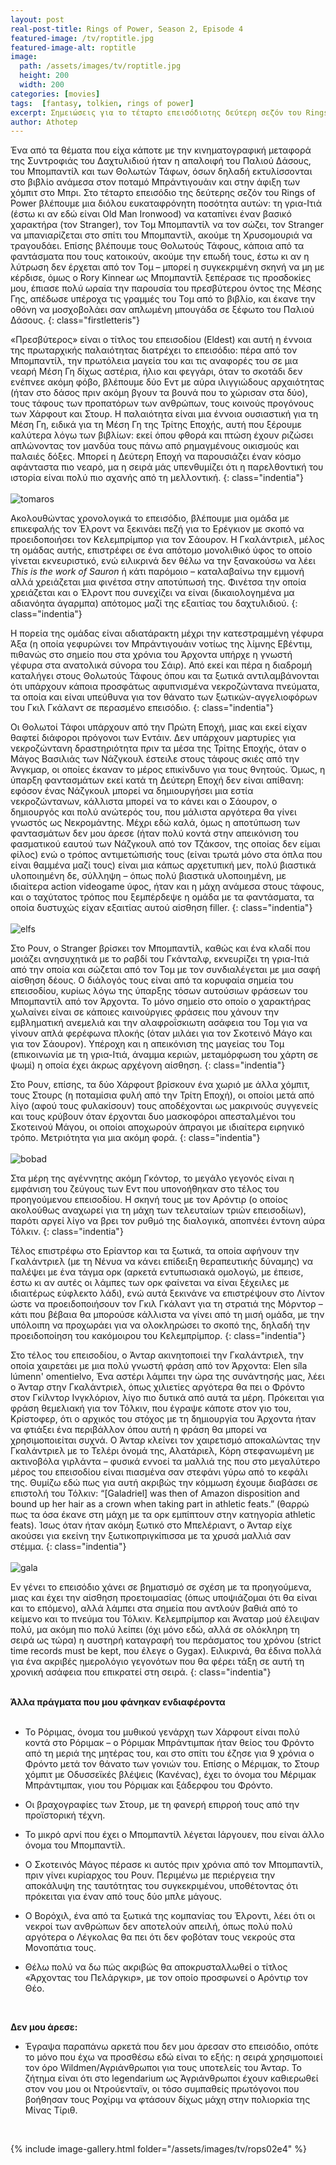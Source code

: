 ```yaml
---
layout: post
real-post-title: Rings of Power, Season 2, Episode 4
featured-image: /tv/roptitle.jpg
featured-image-alt: roptitle
image:
  path: /assets/images/tv/roptitle.jpg
  height: 200
  width: 200
categories: [movies]
tags:  [fantasy, tolkien, rings of power]
excerpt: Σημειώσεις για το τέταρτο επεισόδιοτης δεύτερη σεζόν του Rings of Power
author: Athotep
---
```


Ένα από τα θέματα που είχα κάποτε με την κινηματογραφική μεταφορά της Συντροφιάς του Δαχτυλιδιού ήταν η απαλοιφή του Παλιού Δάσους, του Μπομπαντίλ και των Θολωτών Τάφων, όσων δηλαδή εκτυλίσσονται στο βιβλίο ανάμεσα στον ποταμό Μπράντιγουάιν και στην άφιξη των χόμπιτ στο Μπρι. Στο τέταρτο επεισόδιο της δεύτερης σεζόν του Rings of Power βλέπουμε μια διόλου ευκαταφρόνητη ποσότητα αυτών: τη γρια-Ιτιά (έστω κι αν εδώ είναι Old Man Ironwood) να καταπίνει έναν βασικό χαρακτήρα (τον Stranger), τον Τομ Μπομπαντίλ να τον σώζει, τον Stranger να μπανιαρίζεται στο σπίτι του Μπομπαντίλ, ακούμε τη Χρυσομουριά να τραγουδάει. Επίσης βλέπουμε τους Θολωτούς Τάφους, κάποια από τα φαντάσματα που τους κατοικούν, ακούμε την επωδή τους, έστω κι αν η λύτρωση δεν έρχεται από τον Τομ – μπορεί η συγκεκριμένη σκηνή να μη με κέρδισε, όμως ο Rory Kinnear ως Μπομπαντίλ ξεπέρασε τις προσδοκίες μου, έπιασε πολύ ωραία την παρουσία του πρεσβύτερου όντος της Μέσης Γης, απέδωσε υπέροχα τις γραμμές του Τομ από το βιβλίο, και έκανε την οθόνη να μοσχοβολάει σαν απλωμένη μπουγάδα σε ξέφωτο του Παλιού Δάσους.
{: class="firstletteris"}

«Πρεσβύτερος» είναι ο τίτλος του επεισοδίου (Eldest) και αυτή η έννοια της πρωταρχικής παλαιότητας διατρέχει το επεισόδιο: πέρα από τον Μπομπαντίλ, την πρωτόλεια μαγεία του και τις αναφορές του σε μια νεαρή Μέση Γη δίχως αστέρια, ήλιο και φεγγάρι, όταν το σκοτάδι δεν ενέπνεε ακόμη φόβο, βλέπουμε δύο Εντ με αύρα ιλιγγιώδους αρχαιότητας (ήταν στο δάσος πριν ακόμη βγουν τα βουνά που το χώρισαν στα δύο), τους τάφους των προπατόρων των ανθρώπων, τους κοινούς προγόνους των Χάρφουτ και Στουρ. Η παλαιότητα είναι μια έννοια ουσιαστική για τη Μέση Γη, ειδικά για τη Μέση Γη της Τρίτης Εποχής, αυτή που ξέρουμε καλύτερα λόγω των βιβλίων: εκεί όπου φθορά και πτώση έχουν ριζώσει απλώνοντας τον μανδύα τους πάνω από ρημαγμένους οικισμούς και παλαιές δόξες. Μπορεί η Δεύτερη Εποχή να παρουσιάζει έναν κόσμο αφάνταστα πιο νεαρό, μα η σειρά μάς υπενθυμίζει ότι η παρελθοντική του ιστορία είναι πολύ πιο αχανής από τη μελλοντική.
{: class="indentia"}  
<br>
![tomaros](/assets/images/tv/rops02e4/7.jpg) 
<br>

Ακολουθώντας χρονολογικά το επεισόδιο, βλέπουμε μια ομάδα με επικεφαλής τον Έλροντ να ξεκινάει πεζή για το Ερέγκιον με σκοπό να προειδοποιήσει τον Κελεμπρίμπορ για τον Σάουρον. Η Γκαλάντριελ, μέλος τη ομάδας αυτής, επιστρέφει σε ένα απότομο μονολιθικό ύφος το οποίο γίνεται εκνευριστικό, ενώ ειλικρινά δεν θέλω να την ξανακούσω να λέει *This is the work of Sauron* ή κάτι παρόμοιο – καταλαβαίνω την εμμονή αλλά χρειάζεται μια φινέτσα στην αποτύπωσή της. Φινέτσα την οποία χρειάζεται και ο Έλροντ που συνεχίζει να είναι (δικαιολογημένα μα αδιανόητα άγαρμπα) απότομος μαζί της εξαιτίας του δαχτυλιδιού.
{: class="indentia"}  

Η πορεία της ομάδας είναι αδιατάρακτη μέχρι την κατεστραμμένη γέφυρα Άξα (η οποία γεφυρώνει τον Μπράντιγουάιν νοτίως της λίμνης Εβέντιμ, πιθανώς στο σημείο που στα χρόνια του Άρχοντα υπήρχε η γνωστή γέφυρα στα ανατολικά σύνορα του Σάιρ). Από εκεί και πέρα η διαδρομή καταλήγει στους Θολωτούς Τάφους όπου και τα ξωτικά αντιλαμβάνονται ότι υπάρχουν κάποια προσφάτως αφυπνισμένα νεκροζώντανα πνεύματα, τα οποία και είναι υπεύθυνα για τον θάνατο των ξωτικών-αγγελιοφόρων του Γκιλ Γκάλαντ σε περασμένο επεισόδιο.
{: class="indentia"}  

Οι Θολωτοί Τάφοι υπάρχουν από την Πρώτη Εποχή, μιας και εκεί είχαν θαφτεί διάφοροι πρόγονοι των Εντάιν. Δεν υπάρχουν μαρτυρίες για νεκροζώντανη δραστηριότητα πριν τα μέσα της Τρίτης Εποχής, όταν ο Μάγος Βασιλιάς των Νάζγκουλ έστειλε στους τάφους σκιές από την Άνγκμαρ, οι οποίες έκαναν το μέρος επικίνδυνο για τους θνητούς. Όμως, η ύπαρξη φαντασμάτων εκεί κατά τη Δεύτερη Εποχή δεν είναι απίθανη: εφόσον ένας Νάζγκουλ μπορεί να δημιουργήσει μια εστία νεκροζώντανων, κάλλιστα μπορεί να το κάνει και ο Σάουρον, ο δημιουργός και πολύ ανώτερός του, που μάλιστα αργότερα θα γίνει γνωστός ως Νεκρομάντης. Μέχρι εδώ καλά, όμως η αποτύπωση των φαντασμάτων δεν μου άρεσε (ήταν πολύ κοντά στην απεικόνιση του φασματικού εαυτού των Νάζγκουλ από τον Τζάκσον, της οποίας δεν είμαι φίλος) ενώ ο τρόπος αντιμετώπισής τους (είναι τρωτά μόνο στα όπλα που είναι θαμμένα μαζί τους) είναι μια κάπως αρχετυπική μεν, πολύ βιαστικά υλοποιημένη δε, σύλληψη – όπως πολύ βιαστικά υλοποιημένη, με ιδιαίτερα action videogame ύφος, ήταν και η μάχη ανάμεσα στους τάφους, και ο ταχύτατος τρόπος που ξεμπέρδεψε η ομάδα με τα φαντάσματα, τα οποία δυστυχώς είχαν εξαιτίας αυτού αίσθηση filler.
{: class="indentia"}  
<br>
![elfs](/assets/images/tv/rops02e4/2.jpg) 
<br>

Στο Ρουν, ο Stranger βρίσκει τον Μπομπαντίλ, καθώς και ένα κλαδί που μοιάζει ανησυχητικά με το ραβδί του Γκάνταλφ, εκνευρίζει τη γρια-Ιτιά από την οποία και σώζεται από τον Τομ με τον συνδιαλέγεται με μια σαφή αίσθηση δέους. Ο διάλογός τους είναι από τα κορυφαία σημεία του επεισοδίου, κυρίως λόγω της ύπαρξης τόσων αυτούσιων φράσεων του Μπομπαντίλ από τον Άρχοντα. Το μόνο σημείο στο οποίο ο χαρακτήρας χωλαίνει είναι σε κάποιες καινούργιες φράσεις που χάνουν την εμβληματική ανεμελιά και την αλαφροΐσκιωτη ασάφεια του Τομ για να γίνουν απλά φερέφωνα πλοκής (όταν μιλάει για τον Σκοτεινό Μάγο και για τον Σάουρον). Υπέροχη και η απεικόνιση της μαγείας του Τομ (επικοινωνία με τη γρια-Ιτιά, άναμμα κεριών, μεταμόρφωση του χάρτη σε ψωμί) η οποία έχει άκρως αρχέγονη αίσθηση.
{: class="indentia"}  

Στο Ρουν, επίσης, τα δύο Χάρφουτ βρίσκουν ένα χωριό με άλλα χόμπιτ, τους Στουρς (η ποταμίσια φυλή από την Τρίτη Εποχή), οι οποίοι μετά από λίγο (αφού τους φυλακίσουν) τους αποδέχονται ως μακρινούς συγγενείς και τους κρύβουν όταν έρχονται δυο μασκοφόροι απεσταλμένοι του Σκοτεινού Μάγου, οι οποίοι αποχωρούν άπραγοι με ιδιαίτερα ειρηνικό τρόπο.  Μετριότητα για μια ακόμη φορά.
{: class="indentia"}  
<br>
![bobad](/assets/images/tv/rops02e4/4.jpg) 
<br>

Στα μέρη της αγέννητης ακόμη Γκόντορ, το μεγάλο γεγονός είναι η εμφάνιση του ζεύγους των Εντ που υπονοήθηκαν στο τέλος του προηγούμενου επεισοδίου. Η σκηνή τους με τον Αρόντιρ (ο οποίος ακολούθως αναχωρεί για τη μάχη των τελευταίων τριών επεισοδίων), παρότι αργεί λίγο να βρει τον ρυθμό της διαλογικά, αποπνέει έντονη αύρα Τόλκιν.
{: class="indentia"}  

Τέλος επιστρέφω στο Ερίαντορ και τα ξωτικά, τα οποία αφήνουν την Γκαλάντριελ (με τη Νένυα να κάνει επίδειξη θεραπευτικής δύναμης) να παλέψει με ένα τάγμα ορκ (αρκετά εντυπωσιακά ομολογώ, με έπεισε, έστω κι αν αυτές οι λάμπες των ορκ φαίνεται να είναι ξέχειλες με ιδιαιτέρως εύφλεκτο λάδι), ενώ αυτά ξεκινάνε να επιστρέψουν στο Λίντον ώστε να προειδοποιήσουν τον Γκιλ Γκάλαντ για τη στρατιά της Μόρντορ – κάτι που βέβαια θα μπορούσε κάλλιστα να γίνει από τη μισή ομάδα, με την υπόλοιπη να προχωράει για να ολοκληρώσει το σκοπό της, δηλαδή την προειδοποίηση του κακόμοιρου του Κελεμπρίμπορ.
{: class="indentia"}  

Στο τέλος του επεισοδίου, ο Άνταρ ακινητοποιεί την Γκαλάντριελ, την οποία χαιρετάει με μια πολύ γνωστή φράση από τον Άρχοντα: Elen síla lúmenn' omentielvo, Ένα αστέρι λάμπει την ώρα της συνάντησής μας, λέει ο Άνταρ στην Γκαλάντριελ, όπως χιλιετίες αργότερα θα πει ο Φρόντο στον Γκίλντορ Ινγκλόριον, λίγο πιο δυτικά από αυτά τα μέρη. Πρόκειται για φράση θεμελιακή για τον Τόλκιν, που έγραψε κάποτε στον γιο του, Κρίστοφερ, ότι ο αρχικός του στόχος με τη δημιουργία του Άρχοντα ήταν να φτιάξει ένα περιβάλλον όπου αυτή η φράση θα μπορεί να χρησιμοποιείται συχνά. Ο Άνταρ κλείνει τον χαιρετισμό αποκαλώντας την Γκαλάντριελ με το Τελέρι όνομά της, Αλατάριελ, Κόρη στεφανωμένη με ακτινοβόλα γιρλάντα – φυσικά εννοεί τα μαλλιά της που στο μεγαλύτερο μέρος του επεισοδίου είναι πιασμένα σαν στεφάνι γύρω από το κεφάλι της. Θυμίζω εδώ πως για αυτή ακριβώς την κόμμωση έχουμε διαβάσει σε επιστολή του Τόλκιν: “[Galadriel] was then of Amazon disposition and bound up her hair as a crown when taking part in athletic feats.” (θαρρώ πως τα όσα έκανε στη μάχη με τα ορκ εμπίπτουν στην κατηγορία athletic feats). Ίσως όταν ήταν ακόμη ξωτικό στο Μπελέριαντ, ο Άνταρ είχε ακούσει για εκείνη την ξωτικοπριγκίπισσα με τα χρυσά μαλλιά σαν στέμμα.
{: class="indentia"}  
<br>
![gala](/assets/images/tv/rops02e4/3.jpg) 
<br>

Εν γένει το επεισόδιο χάνει σε βηματισμό σε σχέση με τα προηγούμενα, μιας και έχει την αίσθηση προετοιμασίας (όπως υποψιάζομαι ότι θα είναι και το επόμενο), αλλά λάμπει στα σημεία που αντλούν βαθιά από το κείμενο και το πνεύμα του Τόλκιν. Κελεμπρίμπορ και Άναταρ μού έλειψαν πολύ, μα ακόμη πιο πολύ λείπει (όχι μόνο εδώ, αλλά σε ολόκληρη τη σειρά ως τώρα) η αυστηρή καταγραφή του περάσματος του χρόνου (strict time records must be kept, που έλεγε ο Gygax). Ειλικρινά, θα έδινα πολλά για ένα ακριβές ημερολόγιο γεγονότων που θα φέρει τάξη σε αυτή τη χρονική ασάφεια που επικρατεί στη σειρά.
{: class="indentia"}  
<br>

**Άλλα πράγματα που μου φάνηκαν ενδιαφέροντα**  
<br>

* Το Ρόριμας, όνομα του μυθικού γενάρχη των Χάρφουτ είναι πολύ κοντά στο Ρόριμακ – ο Ρόριμακ Μπράντιμπακ ήταν θείος του Φρόντο από τη μεριά της μητέρας του, και στο σπίτι του έζησε για 9 χρόνια ο Φρόντο μετά τον θάνατο των γονιών του. Επίσης ο Μέριμακ, το Στουρ χόμπιτ με Οδυσσεϊκές βλέψεις (Κανένας), έχει το όνομα του Μέριμακ Μπράντιμπακ, γιου του Ρόριμακ και ξάδερφου του Φρόντο.

* Οι βραχογραφίες των Στουρ, με τη φανερή επιρροή τους από την προϊστορική τέχνη.

* Το μικρό αρνί που έχει ο Μπομπαντίλ λέγεται Ιάργουεν, που είναι άλλο όνομα του Μπομπαντίλ.

* Ο Σκοτεινός Μάγος πέρασε κι αυτός πριν χρόνια από τον Μπομπαντίλ, πριν γίνει κυρίαρχος του Ρουν. Περιμένω με περιέργεια την αποκάλυψη της ταυτότητας του συγκεκριμένου, υποθέτοντας ότι πρόκειται για έναν από τους δύο μπλε μάγους.

* Ο Βορόχιλ, ένα από τα ξωτικά της κομπανίας του Έλροντι, λέει ότι οι νεκροί των ανθρώπων δεν αποτελούν απειλή, όπως πολύ πολύ αργότερα ο Λέγκολας θα πει ότι δεν φοβόταν τους νεκρούς στα Μονοπάτια τους.

* Θέλω πολύ να δω πώς ακριβώς θα αποκρυσταλλωθεί ο τίτλος «Άρχοντας του Πελάργκιρ», με τον οποίο προσφωνεί ο Αρόντιρ τον Θέο.  
<br>

**Δεν μου άρεσε:**

* Έγραψα παραπάνω αρκετά που δεν μου άρεσαν στο επεισόδιο, οπότε το μόνο που έχω να προσθέσω εδώ είναι το εξής: η σειρά χρησιμοποιεί τον όρο Wildmen/Αγριάνθρωποι για τους υποτελείς του Άνταρ. Το ζήτημα είναι ότι στο legendarium ως Άγριάνθρωποι έχουν καθιερωθεί στον νου μου οι Ντρούενταϊν, οι τόσο συμπαθείς πρωτόγονοι που βοήθησαν τους Ροχίριμ να φτάσουν δίχως μάχη στην πολιορκία της Μίνας Τίριθ.  
<br>

{% include image-gallery.html folder="/assets/images/tv/rops02e4" %}